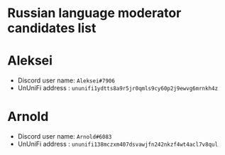 # Russian language moderator candidates list

# Aleksei
- Discord user name: `Aleksei#7906`
- UnUniFi address : `ununifi1ydtts8a9r5jr0qmls9cy60p2j9ewvg6mrnkh4z`
# Arnold
- Discord user name: `Arnold#6083`
- UnUniFi address : `ununifi138mczxm407dsvawjfn242nkzf4wt4acl7v8qul` 
